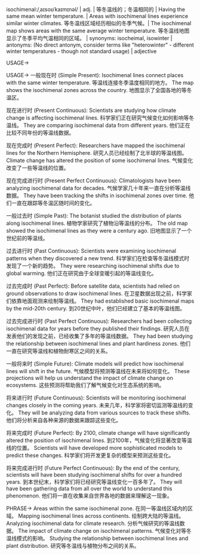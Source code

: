 isochimenal:/ˌaɪsoʊˈkaɪmɪnəl/ | adj. | 等冬温线的；冬温相同的 | Having the same mean winter temperature. |  Areas with isochimenal lines experience similar winter climates. 等冬温线区域经历相似的冬季气候。| The isochimenal map shows areas with the same average winter temperature. 等冬温线地图显示了冬季平均气温相同的区域。 | synonyms: isocheimal, isowinter | antonyms:  (No direct antonym, consider terms like "heterowinter" - different winter temperatures - though not standard usage) | adjective


USAGE->

USAGE->
一般现在时 (Simple Present):
Isochimenal lines connect places with the same winter temperature. 等温线连接冬季温度相同的地方。
The map shows the isochimenal zones across the country.  地图显示了全国各地的等冬温区。


现在进行时 (Present Continuous):
Scientists are studying how climate change is affecting isochimenal lines. 科学家们正在研究气候变化如何影响等冬温线。
They are comparing isochimenal data from different years. 他们正在比较不同年份的等温线数据。


现在完成时 (Present Perfect):
Researchers have mapped the isochimenal lines for the Northern Hemisphere. 研究人员已经绘制了北半球的等温线图。
Climate change has altered the position of some isochimenal lines. 气候变化改变了一些等温线的位置。


现在完成进行时 (Present Perfect Continuous):
Climatologists have been analyzing isochimenal data for decades. 气候学家几十年来一直在分析等温线数据。
They have been tracking the shifts in isochimenal zones over time.  他们一直在跟踪等冬温区随时间的变化。


一般过去时 (Simple Past):
The botanist studied the distribution of plants along isochimenal lines. 植物学家研究了植物沿等温线的分布。
The old map showed the isochimenal lines as they were a century ago.  旧地图显示了一个世纪前的等温线。


过去进行时 (Past Continuous):
Scientists were examining isochimenal patterns when they discovered a new trend. 科学家们在检查等冬温线模式时发现了一个新的趋势。
They were researching isochimenal shifts due to global warming. 他们正在研究由于全球变暖引起的等温线变化。


过去完成时 (Past Perfect):
Before satellite data, scientists had relied on ground observations to draw isochimenal lines. 在卫星数据出现之前，科学家们依靠地面观测来绘制等温线。
They had established basic isochimenal maps by the mid-20th century. 到20世纪中叶，他们已经建立了基本的等温线图。


过去完成进行时 (Past Perfect Continuous):
Researchers had been collecting isochimenal data for years before they published their findings. 研究人员在发表他们的发现之前，已经收集了多年的等温线数据。
They had been studying the relationship between isochimenal lines and plant hardiness zones. 他们一直在研究等温线和植物耐寒区之间的关系。


一般将来时 (Simple Future):
Climate models will predict how isochimenal lines will shift in the future. 气候模型将预测等温线在未来将如何变化。
These projections will help us understand the impact of climate change on ecosystems. 这些预测将帮助我们了解气候变化对生态系统的影响。


将来进行时 (Future Continuous):
Scientists will be monitoring isochimenal changes closely in the coming years. 未来几年，科学家将密切监测等温线的变化。
They will be analyzing data from various sources to track these shifts. 他们将分析来自各种来源的数据来跟踪这些变化。


将来完成时 (Future Perfect):
By 2100, climate change will have significantly altered the position of isochimenal lines. 到2100年，气候变化将显著改变等温线的位置。
Scientists will have developed more sophisticated models to predict these changes. 科学家们将开发更复杂的模型来预测这些变化。


将来完成进行时 (Future Perfect Continuous):
By the end of the century, scientists will have been studying isochimenal shifts for over a hundred years. 到本世纪末，科学家们将已经研究等温线变化一百多年了。
They will have been gathering data from all over the world to understand this phenomenon.  他们将一直在收集来自世界各地的数据来理解这一现象。


PHRASE->
Areas within the same isochimenal zone.  在同一等温线区域内的区域。
Mapping isochimenal lines across continents.  绘制跨大陆的等温线。
Analyzing isochimenal data for climate research.  分析气候研究的等温线数据。
The impact of climate change on isochimenal patterns.  气候变化对等冬温线模式的影响。
Studying the relationship between isochimenal lines and plant distribution.  研究等冬温线与植物分布之间的关系。
